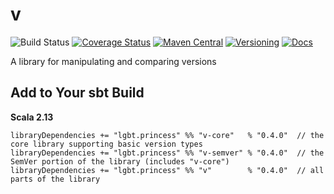 # v

![Build Status](https://img.shields.io/github/workflow/status/NthPortal/v/Continuous%20Integration?logo=github&style=for-the-badge)
[![Coverage Status](https://img.shields.io/coveralls/github/NthPortal/v/master?logo=coveralls&style=for-the-badge)](https://coveralls.io/github/NthPortal/v?branch=master)
[![Maven Central](https://img.shields.io/maven-central/v/lgbt.princess/v_2.13?logo=apache-maven&style=for-the-badge)](https://mvnrepository.com/artifact/lgbt.princess/v)
[![Versioning](https://img.shields.io/badge/versioning-semver%202.0.0-blue.svg?style=for-the-badge)](http://semver.org/spec/v2.0.0.html)
[![Docs](https://www.javadoc.io/badge2/lgbt.princess/v_2.13/docs.svg?color=blue&style=for-the-badge)](https://www.javadoc.io/doc/lgbt.princess/v_2.13)

A library for manipulating and comparing versions

## Add to Your sbt Build

**Scala 2.13**

```sbtshell
libraryDependencies += "lgbt.princess" %% "v-core"   % "0.4.0"  // the core library supporting basic version types
libraryDependencies += "lgbt.princess" %% "v-semver" % "0.4.0"  // the SemVer portion of the library (includes "v-core")
libraryDependencies += "lgbt.princess" %% "v"        % "0.4.0"  // all parts of the library
```
